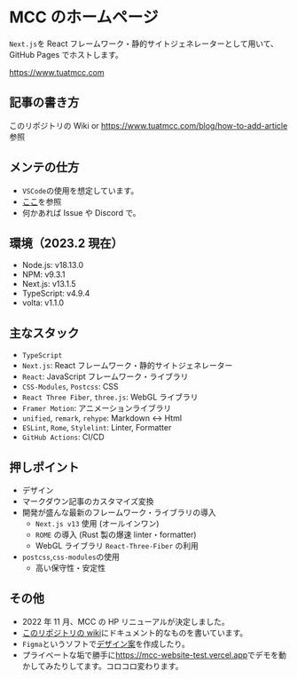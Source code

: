 # MCC のホームページ

`Next.js`を React フレームワーク・静的サイトジェネレーターとして用いて、GitHub Pages でホストします。

<https://www.tuatmcc.com>

## 記事の書き方

このリポジトリの Wiki or <https://www.tuatmcc.com/blog/how-to-add-article> 参照

## メンテの仕方

- `VSCode`の使用を想定しています。
- [ここ](https://github.com/tuatmcc/mcc-website/wiki/%E9%96%8B%E7%99%BA%E3%83%BB%E3%83%A1%E3%83%B3%E3%83%86%E3%83%8A%E3%83%B3%E3%82%B9)を参照
- 何かあれば Issue や Discord で。

## 環境（2023.2 現在）

- Node.js: v18.13.0
- NPM: v9.3.1
- Next.js: v13.1.5
- TypeScript: v4.9.4
- volta: v1.1.0

## 主なスタック

- `TypeScript`
- `Next.js`: React フレームワーク・静的サイトジェネレーター
- `React`: JavaScript フレームワーク・ライブラリ
- `CSS-Modules`, `Postcss`: CSS
- `React Three Fiber`, `three.js`: WebGL ライブラリ
- `Framer Motion`: アニメーションライブラリ
- `unified`, `remark`, `rehype`: Markdown <-> Html
- `ESLint`, `Rome`, `Stylelint`: Linter, Formatter
- `GitHub Actions`: CI/CD

## 押しポイント

- デザイン
- マークダウン記事のカスタマイズ変換
- 開発が盛んな最新のフレームワーク・ライブラリの導入
  - `Next.js v13` 使用 (オールインワン)
  - `ROME` の導入 (Rust 製の爆速 linter・formatter)
  - WebGL ライブラリ `React-Three-Fiber` の利用
- `postcss`,`css-modules`の使用
  - 高い保守性・安定性

## その他

- 2022 年 11 月、MCC の HP リニューアルが決定しました。
- [このリポジトリの wiki](https://github.com/tuatmcc/mcc-website/wiki)にドキュメント的なものを書いています。
- `Figma`というソフトで[デザイン案](https://www.figma.com/file/XTfW4NDafbsoMBCu5lNGkr/MCC-HOME-PAGE?node-id=0%3A1&t=F2uR5Q5TRy6jUzh3-1)を作成したり。
- プライベートな垢で勝手に<https://mcc-website-test.vercel.app>でデモを動かしてみたりしてます。コロコロ変わります。

